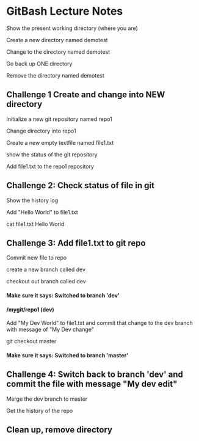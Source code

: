 # GitBash Lecture Notes
Show the present working directory (where you are)

Create a new directory named demotest

Change to the directory named demotest

Go back up ONE directory

Remove the directory named demotest

## Challenge 1 Create and change into NEW directory

Initialize a new git repository named repo1

Change directory into repo1

Create a new empty textfile named file1.txt

show the status of the git repository

Add file1.txt to the repo1 repository

## Challenge 2:  Check status of file in git

Show the history log


Add "Hello World" to file1.txt

cat file1.txt
Hello World

## Challenge 3:  Add file1.txt to git repo
Commit new file to repo

create a new branch called dev

checkout out branch called dev

#### Make sure it says:  Switched to branch 'dev'

#### /mygit/repo1 (dev)

Add "My Dev World" to file1.txt and commit that change to the dev branch with message of "My Dev change"

git checkout master
#### Make sure it says:  Switched to branch 'master'

## Challenge 4:  Switch back to branch 'dev' and commit the file with message "My dev edit"



Merge the dev branch to master

Get the history of the repo

## Clean up, remove directory